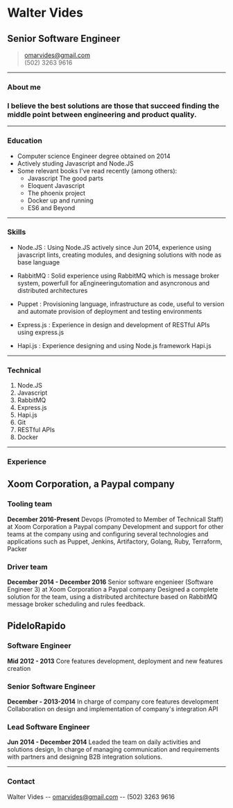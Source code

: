 # Walter Vides
## Senior Software Engineer

> [omarvides@gmail.com](omarvides@gmail.com)  
> (502) 3263 9616


------

### About me

### I believe the best solutions are those that succeed finding the middle point between engineering and product quality.

------

### Education

* Computer science Engineer degree obtained on 2014
* Actively studing Javascript and Node.JS
* Some relevant books I've read recently (among others):
  * Javascript The good parts
  * Eloquent Javascript
  * The phoenix project
  * Docker up and running
  * ES6 and Beyond
------


### Skills

* Node.JS
  : Using Node.JS actively since Jun 2014, experience using javascript lints, creating modules, and designing solutions with node as base language

* RabbitMQ
  : Solid experience using RabbitMQ which is message broker system, powerfull for aEngineeringutomation and asyncronous and distributed architectures

* Puppet
  : Provisioning language, infrastructure as code, useful to version and automate provision of deployment and testing environments

* Express.js
  : Experience in design and development of RESTful APIs using express.js

* Hapi.js
  : Experience designing and using Node.js framework Hapi.js

-------

### Technical

1. Node.JS
1. Javascript
1. RabbitMQ
1. Express.js
1. Hapi.js
1. Git
1. RESTful APIs
1. Docker

------

### Experience

## Xoom Corporation, a Paypal company

### Tooling team
__December 2016-Present__
Devops (Promoted to Member of Technicall Staff) at Xoom Corporation a Paypal company
  Development and support for other teams at the company using and configuring several technologies and applications such as Puppet, Jenkins, Artifactory, Golang, Ruby, Terraform, Packer

### Driver team
__December 2014 - December 2016__
Senior software engenieer (Software Engineer 3) at Xoom Corporation a Paypal company
  Designed a complete solution for the team, using a distributed architecture based on RabbitMQ message broker scheduling and rules feedback.


## PideloRapido

### Software Engineer
  __Mid 2012 - 2013__
  Core features development, deployment and new features creation

### Senior Software Engineer
  __December - 2013-2014__
  In charge of company core features development
  Collaboration on design and implementation of company's integration API

### Lead Software Engineer
  __Jun 2014 - December 2014__
  Leaded the team on daily activities and solutions design, In charge of managing communication and requirements with partners and designing B2B integration solutions.

------

### Contact

Walter Vides -- [omarvides@gmail.com](omarvides@gmail.com) -- (502) 3263 9616

